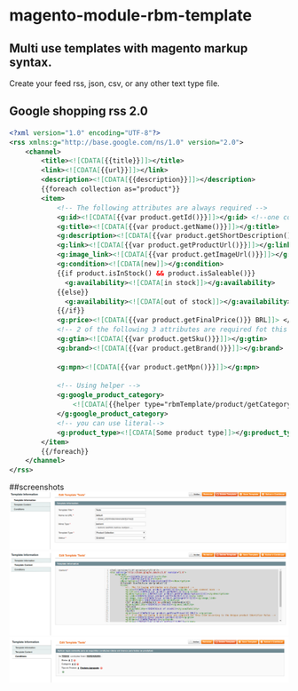 # magento-module-rbm-template

## Multi use templates with magento markup syntax.
  Create your feed rss, json, csv, or any other text type file.



## Google shopping rss 2.0
```xml
<?xml version="1.0" encoding="UTF-8"?>
<rss xmlns:g="http://base.google.com/ns/1.0" version="2.0">
    <channel>
        <title><![CDATA[{{title}}]]></title>
        <link><![CDATA[{{url}}]]></link>  
        <description><![CDATA[{{description}}]]></description>
        {{foreach collection as="product"}}
        <item>
            <!-- The following attributes are always required -->
            <g:id><![CDATA[{{var product.getId()}}]]></g:id> <!--one comment more -->
            <g:title><![CDATA[{{var product.getName()}}]]></g:title>
            <g:description><![CDATA[{{var product.getShortDescription()}}]]></g:description>
            <g:link><![CDATA[{{var product.getProductUrl()}}]]></g:link>
            <g:image_link><![CDATA[{{var product.getImageUrl()}}]]></g:image_link>
            <g:condition><![CDATA[new]]></g:condition>
            {{if product.isInStock() && product.isSaleable()}}
              <g:availability><![CDATA[in stock]]></g:availability>
            {{else}}
              <g:availability><![CDATA[out of stock]]></g:availability>
            {{/if}}
            <g:price><![CDATA[{{var product.getFinalPrice()}} BRL]]> </g:price>  			
            <!-- 2 of the following 3 attributes are required fot this item according to the Unique product Identifier Rules -->
            <g:gtin><![CDATA[{{var product.getSku()}}]]></g:gtin>
            <g:brand><![CDATA[{{var product.getBrand()}}]]></g:brand>

            <g:mpn><![CDATA[{{var product.getMpn()}}]]></g:mpn>  			

            <!-- Using helper -->
            <g:google_product_category>
                <![CDATA[{{helper type="rbmTemplate/product/getCategoryFullpath" on="$product" separator="&gt;"}}]]>
            </g:google_product_category>
            <!-- you can use literal-->
            <g:product_type><![CDATA[Some product type]]></g:product_type>
        </item>
        {{/foreach}}
    </channel>
</rss>
```

##screenshots
![Alt text](README/screenshots/img-info.png?raw=true "Template Information")
![Alt text](README/screenshots/img-content.png?raw=true "Template Content")
![Alt text](README/screenshots/img-conditions.png?raw=true "Template Conditions")
